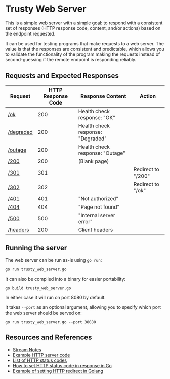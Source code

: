 # Trusty Web Server

This is a simple web server with a simple goal: to respond with a consistent set of responses (HTTP response code, content, and/or actions) based on the endpoint requested.

It can be used for testing programs that make requests to a web server. The value is that the responses are consistent and predictable, which allows you to validate the functionality of the program making the requests instead of second-guessing if the remote endpoint is responding reliably.

## Requests and Expected Responses

| Request | HTTP Response Code | Response Content | Action |
| --- | --- | --- | --- |
| [/ok](http://localhost:8080/ok) | 200 | Health check response: "OK" |  |
| [/degraded](http://localhost:8080/degraded) | 200 | Health check response: "Degraded" |  |
| [/outage](http://localhost:8080/outage) | 200 | Health check response: "Outage" |  |
| [/200](http://localhost:8080/200) | 200 | (Blank page) |  |
| [/301](http://localhost:8080/301) | 301 | | Redirect to "/200" |
| [/302](http://localhost:8080/302) | 302 | | Redirect to "/ok" |
| [/401](http://localhost:8080/401) | 401 | "Not authorized" |  |
| [/404](http://localhost:8080/404) | 404 | "Page not found" |  |
| [/500](http://localhost:8080/500) | 500 | "Internal server error" |  |
| [/headers](http://localhost:8080/headers) | 200 | Client headers |  |

## Running the server

The web server can be run as-is using `go run`:

```text
go run trusty_web_server.go
```

It can also be compiled into a binary for easier portability:

```text
go build trusty_web_server.go
```

In either case it will run on port 8080 by default.

It takes `--port` as an optional argument, allowing you to specify which port the web server should be served on:

```text
go run trusty_web_server.go --port 38080
```

## Resources and References

* [Stream Notes](https://github.com/conflabermits/Scripts/blob/master/stream/pilot/002/notes.md)
* [Example HTTP server code](https://gobyexample.com/http-servers)
* [List of HTTP status codes](https://en.wikipedia.org/wiki/List_of_HTTP_status_codes)
* [How to set HTTP status code in response in Go](https://golangbyexample.com/set-http-status-code-golang/)
* [Example of setting HTTP redirect in Golang](https://gist.github.com/hSATAC/5343225)
